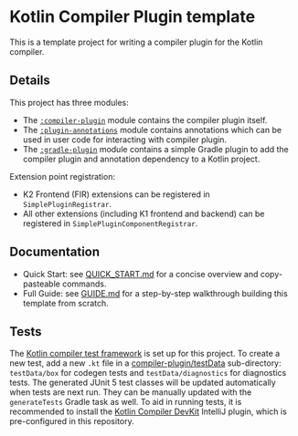 # Kotlin Compiler Plugin template

This is a template project for writing a compiler plugin for the Kotlin compiler.

## Details

This project has three modules:
- The [`:compiler-plugin`](compiler-plugin/src) module contains the compiler plugin itself.
- The [`:plugin-annotations`](plugin-annotations/src/commonMain/kotlin) module contains annotations which can be used in
user code for interacting with compiler plugin.
- The [`:gradle-plugin`](gradle-plugin/src) module contains a simple Gradle plugin to add the compiler plugin and
annotation dependency to a Kotlin project. 

Extension point registration:
- K2 Frontend (FIR) extensions can be registered in `SimplePluginRegistrar`.
- All other extensions (including K1 frontend and backend) can be registered in `SimplePluginComponentRegistrar`.

## Documentation

- Quick Start: see [QUICK_START.md](QUICK_START.md) for a concise overview and copy-pasteable commands.
- Full Guide: see [GUIDE.md](GUIDE.md) for a step-by-step walkthrough building this template from scratch.

## Tests

The [Kotlin compiler test framework][test-framework] is set up for this project.
To create a new test, add a new `.kt` file in a [compiler-plugin/testData](compiler-plugin/testData) sub-directory:
`testData/box` for codegen tests and `testData/diagnostics` for diagnostics tests.
The generated JUnit 5 test classes will be updated automatically when tests are next run.
They can be manually updated with the `generateTests` Gradle task as well.
To aid in running tests, it is recommended to install the [Kotlin Compiler DevKit][test-plugin] IntelliJ plugin,
which is pre-configured in this repository.

[//]: # (Links)

[test-framework]: https://github.com/JetBrains/kotlin/blob/2.1.20/compiler/test-infrastructure/ReadMe.md
[test-plugin]: https://github.com/JetBrains/kotlin-compiler-devkit
